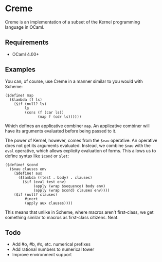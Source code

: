 # Creme

Creme is an implementation of a subset of the Kernel programming language in OCaml.

## Requirements

* OCaml 4.00+

## Examples

You can, of course, use Creme in a manner similar to you would with Scheme:

```
($define! map
  ($lambda (f ls)
    ($if (null? ls)
         ls
         (cons (f (car ls))
               (map f (cdr ls))))))
```

Which defines an applicative combiner `map`. An applicative combiner will have its arguments evaluated before being passed to it.

The power of Kernel, however, comes from the `$vau` operative. An operative does not get its arguments evaluated. Instead, we combine `$vau` with the `eval` operative, which allows explicity evaluation of forms. This allows us to define syntax like `$cond` or `$let`:

```
($define! $cond
  ($vau clauses env
    ($define! aux
      ($lambda ((test . body) . clauses)
        ($if (eval test env)
             (apply (wrap $sequence) body env)
             (apply (wrap $cond) clauses env))))
    ($if (null? clauses)
         #inert
         (apply aux clauses))))
```

This means that unlike in Scheme, where macros aren't first-class, we get something similar to macros as first-class citizens. Neat.

## Todo

* Add #o, #b, #x, etc. numerical prefixes
* Add rational numbers to numerical tower
* Improve environment support
